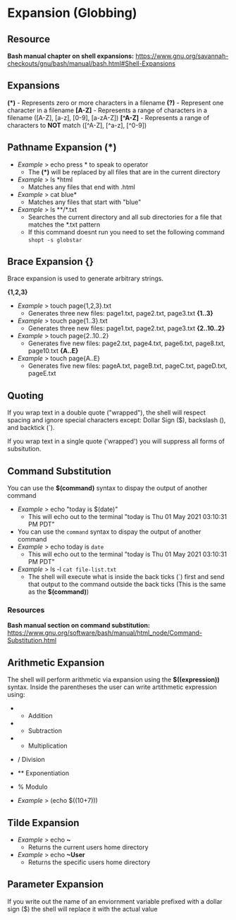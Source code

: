 # Expansion (Globbing)

## Resource

**Bash manual chapter on shell expansions:** https://www.gnu.org/savannah-checkouts/gnu/bash/manual/bash.html#Shell-Expansions


## Expansions 

**(*)** - Represents zero or more characters in a filename
**(?)** - Represent one character in a filename
**[A-Z]** - Represents a range of characters in a filename ([A-Z], [a-z], [0-9], [a-zA-Z])
**[^A-Z]** - Represents a range of characters to **NOT** match ([^A-Z], [^a-z], [^0-9])

## Pathname Expansion (*)

- *Example* > echo press * to speak to operator
	- The **(*)** will be replaced by all files that are in the current directory
- *Example* > ls *html
	- Matches any files that end with .html
- *Example* > cat blue*
	- Matches any files that start with "blue"
- *Example* > ls **/*.txt
	- Searches the current directory and all sub directories for a file that matches the *.txt pattern
	- If this command doesnt run you need to set the following command `shopt -s globstar`

## Brace Expansion {}

Brace expansion is used to generate arbitrary strings. 

**{1,2,3}**
- *Example* > touch page{1,2,3}.txt
	- Generates three new files: page1.txt, page2.txt, page3.txt
**{1..3}**
- *Example* > touch page{1..3}.txt
	- Generates three new files: page1.txt, page2.txt, page3.txt
**{2..10..2}**
- *Example* > touch page{2..10..2}
	- Generates five new files: page2.txt, page4.txt, page6.txt, page8.txt, page10.txt
**{A..E}**
- *Example* > touch page{A..E}
	- Generates five new files: pageA.txt, pageB.txt, pageC.txt, pageD.txt, pageE.txt

## Quoting 

If you wrap text in a double quote ("wrapped"), the shell will respect spacing and ignore special characters except: Dollar Sign ($), backslash (\), and backtick (`).

If you wrap text in a single quote ('wrapped') you will suppress all forms of subsitution. 

## Command Substitution

You can use the **$(command)** syntax to dispay the output of another command
- *Example* > echo "today is $(date)"
	- This will echo out to the terminal "today is Thu 01 May 2021 03:10:31 PM PDT"
- You can use the `command` syntax to dispay the output of another command
- *Example* > echo today is `date`
	- This will echo out to the terminal "today is Thu 01 May 2021 03:10:31 PM PDT"
- *Example* > ls -l `cat file-list.txt`
	- The shell will execute what is inside the back ticks (`) first and send that output to the command outside the back ticks (This is the same as the **$(command)**)

### Resources

**Bash manual section on command substitution:** https://www.gnu.org/software/bash/manual/html_node/Command-Substitution.html

## Arithmetic Expansion

The shell will perform arithmetic via expansion using the **$((expression))** syntax. Inside the parentheses the user can write artithmetic expression using:
- + Addition
- - Subtraction
- * Multiplication
- / Division
- ** Exponentiation
- % Modulo

- *Example* > (echo $((10+7)))

## Tilde Expansion

- *Example* > echo **~**
	- Returns the current users home directory 
- *Example* > echo **~User**
	- Returns the specific users home directory 

## Parameter Expansion

If you write out the name of an enviornment variable prefixed with a dollar sign ($) the shell will replace it with the actual value
